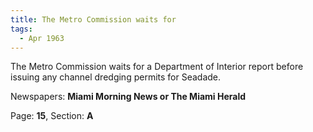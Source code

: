 ```yaml
---  
title: The Metro Commission waits for  
tags:  
  - Apr 1963  
---  
```

  
The Metro Commission waits for a Department of Interior report before issuing any channel dredging permits for Seadade.  
  
Newspapers: **Miami Morning News or The Miami Herald**  
  
Page: **15**, Section: **A** 
